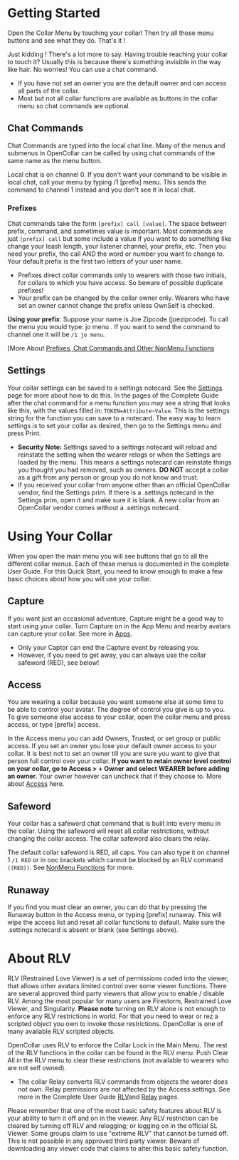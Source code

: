# Getting Started
Open the Collar Menu by touching your collar! Then try all those menu buttons and see what they do.  That's it !

Just kidding ! There's a lot more to say. Having trouble reaching your collar to touch it? Usually this is because there's something invisible in the way like hair.  No worries! You can use a chat command.  
- If you have not set an owner you are the default owner and can access all parts of the collar.  
- Most but not all collar functions are available as buttons in the collar menu so chat commands are optional.

## Chat Commands
Chat Commands are typed into the local chat line. Many of the menus and submenus in OpenCollar can be called by using chat commands of the same name as the menu button.

Local chat is on channel 0. If you don't want your command to be visible in local chat, call your menu by typing /1 [prefix] menu. This sends the command to channel 1 instead and you don't see it in local chat.

### Prefixes
Chat commands take the form `[prefix] call [value]`.  The space between prefix, command, and sometimes value is important. Most commands are just `[prefix] call` but some include a value if you want to do something like change your leash length, your listener channel, your prefix, etc. Then you need your prefix, the call AND the word or number you want to change to. Your default prefix is the first two letters of your user name.  
- Prefixes direct collar commands only to wearers with those two initials, for collars to which you have access.  So beware of possible duplicate prefixes!
- Your prefix can be changed by the collar owner only.  Wearers who have set an owner cannot change the prefix unless OwnSelf is checked.  

**Using your prefix**:  Suppose your name is Joe Zipcode (joezipcode).  To call the menu you would type:  jo menu . If you want to send the command to channel one it will be `/1 jo menu`.

[More About [Prefixes, Chat Commands and Other NonMenu Functions](#/docs/Prefixes,-Chat-Commands-and-Other-Non-Menu-Functions)

## Settings
Your collar settings can be saved to a settings notecard.  See the [Settings](#/docs/Settings) page for more about how to do this.  In the pages of the Complete Guide after the chat command for a menu function you may see a string that looks like this, with the values filled in:  `TOKEN=Attribute~Value`.  This is the settings string for the function you can save to a notecard. The easy way to learn settings is to set your collar as desired, then go to the Settings menu and press Print.  
- **Security Note:** Settings saved to a settings notecard will reload and reinstate the setting when the wearer relogs or when the Settings are loaded by the menu.  This means a settings notecard can reinstate things you thought you had removed, such as owners.  **DO NOT** accept a collar as a gift from any person or group you do not know and trust.  
- If you received your collar from anyone other than an official OpenCollar vendor, find the Settings prim.  If there is a .settings notecard in the Settings prim, open it and make sure it is blank.  A new collar from an OpenCollar vendor comes without a .settings notecard.

# Using Your Collar

When you open the main menu you will see buttons that go to all the different collar menus.  Each of these menus is documented in the complete User Guide.  For this Quick Start, you need to know enough to make a few basic choices about how you will use your collar.

## Capture  

If you want just an occasional adventure, Capture might be a good way to start using your collar. Turn Capture on in the App  Menu and nearby avatars can capture your collar.  See more in [Apps](#/docs/Apps).
- Only your Captor can end the Capture event by releasing you.  
- However, if you need to get away, you can always use the collar safeword (RED), see below!

## Access
You are wearing a collar because you want someone else at some time to be able to control your avatar.  The degree of control you give is up to you.  To give someone else access to your collar, open the collar menu and press access, or type [prefix] access.  

In the Access menu you can add Owners, Trusted, or set group or public access.  If you set an owner you lose your default owner access to your collar. It is best not to set an owner till you are sure you want to give that person full control over your collar. **If you want to retain owner level control on your collar, go to Access > + Owner and select WEARER before adding an owner.**  Your owner however can uncheck that if they choose to.  More about [Access](#/docs/Access) here.

## Safeword

Your collar has a safeword chat command that is built into every menu in the collar.  Using the safeword will reset all collar restrictions, without changing the collar access.  The collar safeword also clears the relay.

The default collar safeword is RED, all caps.  You can also type it on channel 1 `/1 RED` or in ooc brackets which cannot be blocked by an RLV command `((RED))`.  See [NonMenu Functions](#/docs/Prefixes,-Chat-Commands-and-Other-Non-Menu-Functions) for more.

## Runaway

If you find you must clear an owner, you can do that by pressing the Runaway button in the Access menu, or typing [prefix] runaway.  This will wipe the access list and reset all collar functions to default.  Make sure the .settings notecard is absent or blank (see Settings above).

# About RLV

RLV (Restrained Love Viewer) is a set of permissions coded into the viewer, that allows other avatars limited control over some viewer functions. There are several approved third party viewers that allow you to enable / disable RLV. Among the most popular for many users are Firestorm, Restrained Love Viewer, and Singularity. **Please note** turning on RLV alone is not enough to enforce any RLV restrictions in world. For that you need to wear or rez a scripted object you own to invoke those restrictions.  OpenCollar is one of many available RLV scripted objects.

OpenCollar uses RLV to enforce the Collar Lock in the Main Menu.  The rest of the RLV functions in the collar can be found in the RLV menu.  Push Clear All in the RLV menu to clear these restrictions (not available to wearers who are not self owned).  
- The collar Relay converts RLV commands from objects the wearer does not own. Relay permissions are not affected by the Access settings. See more in the Complete User Guide [RLV](#/docs/RLV)and [Relay](#/docs/Relay) pages.

Please remember that one of the most basic safety features about RLV is your ability to turn it off and on in the viewer. Any RLV restriction can be cleared by turning off RLV and relogging; or logging on in the official SL Viewer. Some groups claim to use "extreme RLV" that cannot be turned off.  This is not possible in any approved third party viewer.  Beware of downloading any viewer code that claims to alter this basic safety function.  
